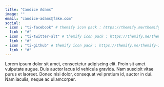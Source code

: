 ```yaml
---
title: "Candice Adams"
image: ""
email: "candice-adams@fake.com"
social:
- icon : "ti-facebook" # themify icon pack : https://themify.me/themify-icons
  link : "#"
- icon : "ti-twitter-alt" # themify icon pack : https://themify.me/themify-icons
  link : "#"
- icon : "ti-github" # themify icon pack : https://themify.me/themify-icons
  link : "#"
---
```


Lorem ipsum dolor sit amet, consectetur adipiscing elit. Proin sit amet vulputate augue. Duis auctor lacus id vehicula gravida. Nam suscipit vitae purus et laoreet.
Donec nisi dolor, consequat vel pretium id, auctor in dui. Nam iaculis, neque ac ullamcorper.